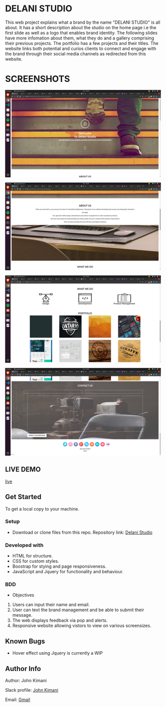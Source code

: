 # DELANI STUDIO 
This web project explains what a brand by the name "DELANI STUDIO" is all about. It has a short description about the studio on the home page i.e the first slide as well as a logo that enables brand identity. 
The following slides have more infomation about them, what they do and a gallery comprising their previous projects.
The portfolio has a few projects and their titles. The website links both potential and curios clients to connect and engage with the brand through their social media channels as redirected from this website.

# SCREENSHOTS
![Hero Section](https://github.com/John-Kimani/delani_studio/blob/master/assets/hero_section_screenshot.png)

![About us](https://github.com/John-Kimani/delani_studio/blob/master/assets/about_us_screenshot.png)

![Portfolio](https://github.com/John-Kimani/delani_studio/blob/master/assets/portfolio_screenshot.png)

![Contact and socials](https://github.com/John-Kimani/delani_studio/blob/master/assets/contact_form_screenshot.png)

## LIVE DEMO
[live](https://john-kimani.github.io/delani_studio/)

## Get Started
To get a local copy to your machine.

### Setup
* Download or clone files from this repo.
Repository link: [Delani Studio](https://github.com/John-Kimani/delani_studio.git)

### Developed with
* HTML for structure.
* CSS for custom styles.
* Boostrap for stying and page responsiveness.
* JavaScript and Jquery for functionality and behaviour.

### BDD
* Objectives
1. Users can input their name and email.
2. User can text the brand management and be able to submit their message.
3. The web displays feedback via pop and alerts.
4. Responsive website allowing vistors to view on various screensizes.

## Known Bugs
* Hover effect using Jquery is currently a WIP

## Author Info
Author: John Kimani

Slack profile: [John Kimani](https://app.slack.com/client/T0101L740P4/C010GLANY3A)

Email: [Gmail](https://mail.google.com/mail/u/0/#inbox)
